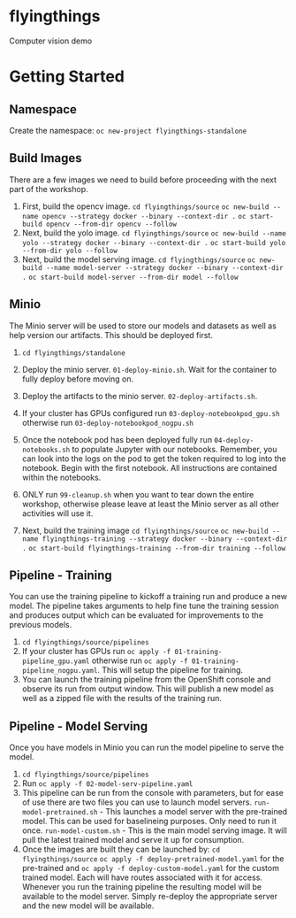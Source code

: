 # flyingthings
Computer vision demo

# Getting Started

## Namespace
Create the namespace:
`oc new-project flyingthings-standalone`
## Build Images
There are a few images we need to build before proceeding with the next part of the workshop. 
1. First, build the opencv image.
    `cd flyingthings/source`
    `oc new-build --name opencv --strategy docker --binary --context-dir .`
    `oc start-build opencv --from-dir opencv --follow`
2. Next, build the yolo image.
    `cd flyingthings/source`
    `oc new-build --name yolo --strategy docker --binary --context-dir .`
    `oc start-build yolo --from-dir yolo --follow`
3. Next, build the model serving image.
    `cd flyingthings/source`
    `oc new-build --name model-server --strategy docker --binary --context-dir .`
    `oc start-build model-server --from-dir model --follow`

## Minio
The Minio server will be used to store our models and datasets as well as help version our artifacts. This should be deployed first.
1. `cd flyingthings/standalone`
2. Deploy the minio server. `01-deploy-minio.sh`. Wait for the container to fully deploy before moving on.
3. Deploy the artifacts to the minio server. `02-deploy-artifacts.sh`. 
4. If your cluster has GPUs configured run `03-deploy-notebookpod_gpu.sh` otherwise run `03-deploy-notebookpod_nogpu.sh`
5. Once the notebook pod has been deployed fully run `04-deploy-notebooks.sh` to populate Jupyter with our notebooks. Remember, you can look into the logs on the pod to get the token required to log into the notebook. Begin with the first notebook. All instructions are contained within the notebooks. 
6. ONLY run `99-cleanup.sh` when you want to tear down the entire workshop, otherwise please leave at least the Minio server as all other activities will use it.

3. Next, build the training image
    `cd flyingthings/source`
    `oc new-build --name flyingthings-training --strategy docker --binary --context-dir .`
    `oc start-build flyingthings-training --from-dir training --follow`

## Pipeline - Training
You can use the training pipeline to kickoff a training run and produce a new model. The pipeline takes arguments to help fine tune the training session and produces output which can be evaluated for improvements to the previous models. 
1. `cd flyingthings/source/pipelines`
2. If your cluster has GPUs run `oc apply -f 01-training-pipeline_gpu.yaml` otherwise run `oc apply -f 01-training-pipeline_nogpu.yaml`. This will setup the pipeline for training.
3. You can launch the training pipeline from the OpenShift console and observe its run from output window. This will publish a new model as well as a zipped file with the results of the training run.

## Pipeline - Model Serving
Once you have models in Minio you can run the model pipeline to serve the model.
1. `cd flyingthings/source/pipelines`
2. Run `oc apply -f 02-model-serv-pipeline.yaml`
3. This pipeline can be run from the console with parameters, but for ease of use there are two files you can use to launch model servers.
    `run-model-pretrained.sh` - This launches a model server with the pre-trained model. This can be used for baselineing purposes. Only need to run it once.
    `run-model-custom.sh` - This is the main model serving image. It will pull the latest trained model and serve it up for consumption.
4. Once the images are built they can be launched by:
    `cd flyingthings/source`
    `oc apply -f deploy-pretrained-model.yaml` for the pre-trained and `oc apply -f deploy-custom-model.yaml` for the custom trained model. Each will have routes associated with it for access. Whenever you run the training pipeline the resulting model will be available to the model server. Simply re-deploy the appropriate server and the new model will be available.

